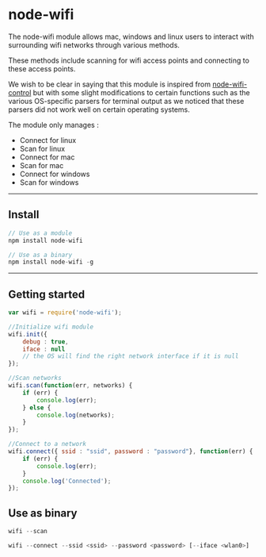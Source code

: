 
node-wifi
===================


The node-wifi module allows mac, windows and linux users to interact with surrounding wifi networks through various methods.

These methods include scanning for wifi access points and connecting to these access points.

We wish to be clear in saying that this module is inspired from [node-wifi-control](https://github.com/msolters/wifi-control-node) but with some slight modifications to certain functions such as the various OS-specific parsers for terminal output as we noticed that these parsers did not work well on certain operating systems.


The module only manages :

* Connect for linux
* Scan for linux
* Connect for mac
* Scan for mac
* Connect for windows
* Scan for windows


----------

Install
-------------
```javascript
// Use as a module
npm install node-wifi 

// Use as a binary
npm install node-wifi -g
```
----------

Getting started 
-------------

```javascript
var wifi = require('node-wifi');

//Initialize wifi module
wifi.init({
    debug : true,
    iface : null
    // the OS will find the right network interface if it is null  
});

//Scan networks
wifi.scan(function(err, networks) {
    if (err) {
        console.log(err);
    } else {
        console.log(networks);
    }
});

//Connect to a network
wifi.connect({ ssid : "ssid", password : "password"}, function(err) {
    if (err) {
        console.log(err);
    }
    console.log('Connected');
}); 
```


Use as binary 
-------------
```javascript
wifi --scan 

wifi --connect --ssid <ssid> --password <password> [--iface <wlan0>]
```
